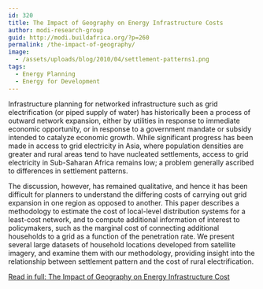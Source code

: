 ```yaml
---
id: 320
title: The Impact of Geography on Energy Infrastructure Costs
author: modi-research-group
guid: http://modi.buildafrica.org/?p=260
permalink: /the-impact-of-geography/
image:
  - /assets/uploads/blog/2010/04/settlement-patterns1.png
tags:
  - Energy Planning
  - Energy for Development
---
```

Infrastructure planning for networked infrastructure such as grid electrification (or piped supply of water) has historically been a process of outward network expansion, either by utilities in response to immediate economic opportunity, or in response to a government mandate or subsidy intended to catalyze economic growth. While significant progress has been made in access to grid electricity in Asia, where population densities are greater and rural areas tend to have nucleated settlements, access to grid electricity in Sub-Saharan Africa remains low; a problem generally ascribed to differences in settlement patterns.

The discussion, however, has remained qualitative, and hence it has been difficult for planners to understand the differing costs of carrying out grid expansion in one region as opposed to another. This paper describes a methodology to estimate the cost of local-level distribution systems for a least-cost network, and to compute additional information of interest to policymakers, such as the marginal cost of connecting additional households to a grid as a function of the penetration rate. We present several large datasets of household locations developed from satellite imagery, and examine them with our methodology, providing insight into the relationship between settlement pattern and the cost of rural electrification.

[ Read in full: The Impact of Geography on Energy Infrastructure Cost ][1]

 [1]: /assets/uploads/blog/2013/06/The-Impact-of-Geography-on-Energy-Infrastructure-Cost.pdf